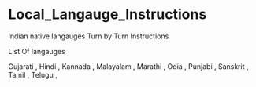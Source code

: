 # Local_Langauge_Instructions
Indian native langauges Turn by Turn Instructions

List Of langauges 

Gujarati ,
Hindi ,
Kannada ,
Malayalam , 
Marathi ,
Odia , 
Punjabi , 
Sanskrit ,
Tamil ,
Telugu ,
